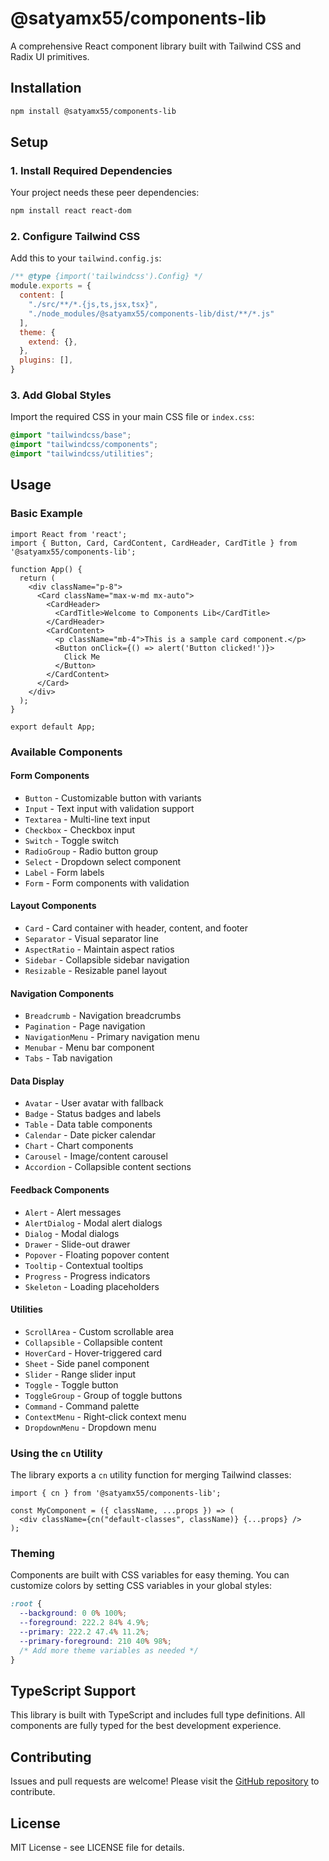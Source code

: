 # @satyamx55/components-lib

A comprehensive React component library built with Tailwind CSS and Radix UI primitives.

## Installation

```bash
npm install @satyamx55/components-lib
```

## Setup

### 1. Install Required Dependencies

Your project needs these peer dependencies:

```bash
npm install react react-dom
```

### 2. Configure Tailwind CSS

Add this to your `tailwind.config.js`:

```javascript
/** @type {import('tailwindcss').Config} */
module.exports = {
  content: [
    "./src/**/*.{js,ts,jsx,tsx}",
    "./node_modules/@satyamx55/components-lib/dist/**/*.js"
  ],
  theme: {
    extend: {},
  },
  plugins: [],
}
```

### 3. Add Global Styles

Import the required CSS in your main CSS file or `index.css`:

```css
@import "tailwindcss/base";
@import "tailwindcss/components";
@import "tailwindcss/utilities";
```

## Usage

### Basic Example

```tsx
import React from 'react';
import { Button, Card, CardContent, CardHeader, CardTitle } from '@satyamx55/components-lib';

function App() {
  return (
    <div className="p-8">
      <Card className="max-w-md mx-auto">
        <CardHeader>
          <CardTitle>Welcome to Components Lib</CardTitle>
        </CardHeader>
        <CardContent>
          <p className="mb-4">This is a sample card component.</p>
          <Button onClick={() => alert('Button clicked!')}>
            Click Me
          </Button>
        </CardContent>
      </Card>
    </div>
  );
}

export default App;
```

### Available Components

#### Form Components
- `Button` - Customizable button with variants
- `Input` - Text input with validation support
- `Textarea` - Multi-line text input
- `Checkbox` - Checkbox input
- `Switch` - Toggle switch
- `RadioGroup` - Radio button group
- `Select` - Dropdown select component
- `Label` - Form labels
- `Form` - Form components with validation

#### Layout Components
- `Card` - Card container with header, content, and footer
- `Separator` - Visual separator line
- `AspectRatio` - Maintain aspect ratios
- `Sidebar` - Collapsible sidebar navigation
- `Resizable` - Resizable panel layout

#### Navigation Components
- `Breadcrumb` - Navigation breadcrumbs
- `Pagination` - Page navigation
- `NavigationMenu` - Primary navigation menu
- `Menubar` - Menu bar component
- `Tabs` - Tab navigation

#### Data Display
- `Avatar` - User avatar with fallback
- `Badge` - Status badges and labels
- `Table` - Data table components
- `Calendar` - Date picker calendar
- `Chart` - Chart components
- `Carousel` - Image/content carousel
- `Accordion` - Collapsible content sections

#### Feedback Components
- `Alert` - Alert messages
- `AlertDialog` - Modal alert dialogs
- `Dialog` - Modal dialogs
- `Drawer` - Slide-out drawer
- `Popover` - Floating popover content
- `Tooltip` - Contextual tooltips
- `Progress` - Progress indicators
- `Skeleton` - Loading placeholders

#### Utilities
- `ScrollArea` - Custom scrollable area
- `Collapsible` - Collapsible content
- `HoverCard` - Hover-triggered card
- `Sheet` - Side panel component
- `Slider` - Range slider input
- `Toggle` - Toggle button
- `ToggleGroup` - Group of toggle buttons
- `Command` - Command palette
- `ContextMenu` - Right-click context menu
- `DropdownMenu` - Dropdown menu

### Using the `cn` Utility

The library exports a `cn` utility function for merging Tailwind classes:

```tsx
import { cn } from '@satyamx55/components-lib';

const MyComponent = ({ className, ...props }) => (
  <div className={cn("default-classes", className)} {...props} />
);
```

### Theming

Components are built with CSS variables for easy theming. You can customize colors by setting CSS variables in your global styles:

```css
:root {
  --background: 0 0% 100%;
  --foreground: 222.2 84% 4.9%;
  --primary: 222.2 47.4% 11.2%;
  --primary-foreground: 210 40% 98%;
  /* Add more theme variables as needed */
}
```

## TypeScript Support

This library is built with TypeScript and includes full type definitions. All components are fully typed for the best development experience.

## Contributing

Issues and pull requests are welcome! Please visit the [GitHub repository](https://github.com/satyamx55/components-lib) to contribute.

## License

MIT License - see LICENSE file for details.
